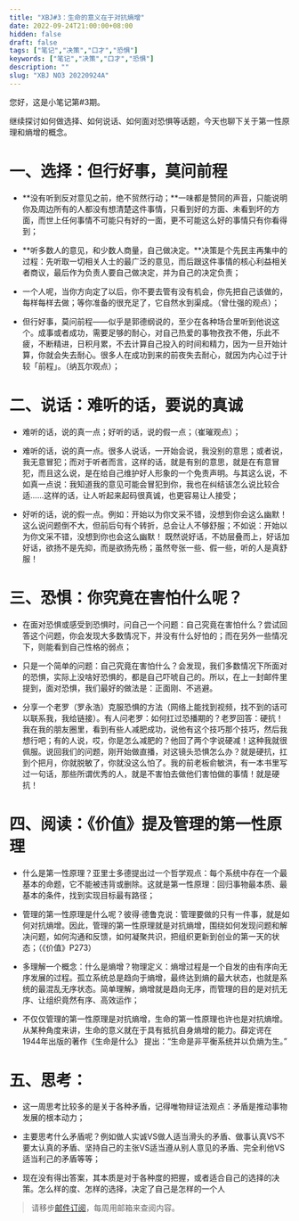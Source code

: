 ```yaml
---
title: "XBJ#3：生命的意义在于对抗熵增"
date: 2022-09-24T21:00:00+08:00
hidden: false
draft: false
tags: ["笔记","决策","口才","恐惧"]
keywords: ["笔记","决策","口才","恐惧"]
description: ""
slug: "XBJ NO3 20220924A"
---
```



您好，这是小笔记第#3期。

继续探讨如何做选择、如何说话、如何面对恐惧等话题，今天也聊下关于第一性原理和熵增的概念。


# 一、选择：但行好事，莫问前程

- **没有听到反对意见之前，绝不贸然行动；**一味都是赞同的声音，只能说明你及周边所有的人都没有想清楚这件事情，只看到好的方面、未看到坏的方面，而世上任何事情不可能只有好的一面，更不可能这么好的事情只有你看得到；

- **听多数人的意见，和少数人商量，自己做决定。**决策是个先民主再集中的过程：先听取一切相关人士的最广泛的意见，而后跟这件事情的核心利益相关者商议，最后作为负责人要自己做决定，并为自己的决定负责；

- 一个人呢，当你方向定了以后，你不要去管有没有机会，你先把自己该做的，每样每样去做；等你准备的很充足了，它自然水到渠成。（曾仕强的观点）；

- 但行好事，莫问前程——似乎是郭德纲说的，至少在各种场合里听到他说这个。成事或者成功，需要足够的耐心，对自己热爱的事物孜孜不倦，乐此不疲，不断精进，日积月累，不去计算自己投入的时间和精力，因为一旦开始计算，你就会失去耐心。很多人在成功到来的前夜失去耐心，就因为内心过于计较「前程」。（纳瓦尔观点）；


# 二、说话：难听的话，要说的真诚

- 难听的话，说的真一点；好听的话，说的假一点；（崔璀观点）；

- 难听的话，说的真一点。很多人说话，一开始会说，我没别的意思；或者说，我无意冒犯；而对于听者而言，这样的话，就是有别的意思，就是在有意冒犯，而且这么说，是在给自己维护好人形象的一个免责声明。与其这么说，不如真一点说：我知道我的意见可能会冒犯到你，我也在纠结该怎么说比较合适……这样的话，让人听起来起码很真诚，也更容易让人接受；

- 好听的话，说的假一点。例如：开始以为你文采不错，没想到你会这么幽默！ 这么说问题倒不大，但前后句有个转折，总会让人不够舒服；不如说：开始以为你文采不错，没想到你也会这么幽默！ 既然说好话，不妨层叠而上，好话加好话，欲扬不是先抑，而是欲扬先杨；虽然夸张一些、假一些，听的人是真舒服！


# 三、恐惧：你究竟在害怕什么呢？

- 在面对恐惧或感受到恐惧时，问自己一个问题：自己究竟在害怕什么？尝试回答这个问题，你会发现大多数情况下，并没有什么好怕的；而在另外一些情况下，则能看到自己性格的弱点；

- 只是一个简单的问题：自己究竟在害怕什么？会发现，我们多数情况下所面对的恐惧，实际上没啥好恐惧的，都是自己吓唬自己的。所以，在上一封邮件里提到，面对恐惧，我们最好的做法是：正面刚、不逃避。

- 分享一个老罗（罗永浩）克服恐惧的方法（网络上能找到视频，找不到的话可以联系我，我给链接）。有人问老罗：如何扛过恐播期的？老罗回答：硬抗！我在我的朋友圈里，看到有些人减肥成功，说他有这个技巧那个技巧，然后我想行吧；有的人说，哎，你是怎么减肥的？他回了两个字说硬减！这种我就很佩服。说回我们的问题，刚开始做直播，对这镜头恐惧怎么办？就是硬抗，扛到个把月，你就脱敏了，你就没这么怕了。我的前老板俞敏洪，有一本书里写过一句话，那些所谓优秀的人，就是不害怕去做他们害怕做的事情！就是硬抗！


# 四、阅读：《价值》提及管理的第一性原理

- 什么是第一性原理？亚里士多德提出过一个哲学观点：每个系统中存在一个最基本的命题，它不能被违背或删除。这就是第一性原理：回归事物最本质、最基本的条件，找到实现目标最有路径；

- 管理的第一性原理是什么呢？彼得·德鲁克说：管理要做的只有一件事，就是如何对抗熵增。因此，管理的第一性原理就是对抗熵增，围绕如何发现问题和解决问题，如何沟通和反馈，如何凝聚共识，把组织更新到创业的第一天的状态；（《价值》P273）

- 多理解一个概念：什么是熵增？物理定义：熵增过程是一个自发的由有序向无序发展的过程。孤立系统总是趋向于熵增，最终达到熵的最大状态，也就是系统的最混乱无序状态。简单理解，熵增就是趋向无序，而管理的目的是对抗无序、让组织竟然有序、高效运作；

- 不仅仅管理的第一性原理是对抗熵增，生命的第一性原理也许也是对抗熵增。从某种角度来讲，生命的意义就在于具有抵抗自身熵增的能力。薛定谔在1944年出版的著作《生命是什么》 提出：“生命是非平衡系统并以负熵为生。”


# 五、思考：

- 这一周思考比较多的是关于各种矛盾，记得唯物辩证法观点：矛盾是推动事物发展的根本动力；

- 主要思考什么矛盾呢？例如做人实诚VS做人适当滑头的矛盾、做事认真VS不要太认真的矛盾、坚持自己的主张VS适当遵从别人意见的矛盾、完全利他VS适当利己的矛盾等等；

- 现在没有得出答案，其本质是对于各种度的把握，或者适合自己的选择的决策。怎么样的度、怎样的选择，决定了自己是怎样的一个人



> 请移步[邮件订阅](http://zhiy.cc/xbjme)，每周用邮箱来查阅内容。
